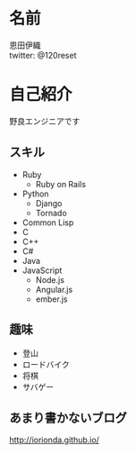 # 名前
恩田伊織  
twitter: @120reset

# 自己紹介
野良エンジニアです

## スキル
- Ruby
  - Ruby on Rails
- Python
  - Django
  - Tornado
- Common Lisp
- C
- C++
- C#
- Java
- JavaScript
  - Node.js
  - Angular.js
  - ember.js

## 趣味
- 登山
- ロードバイク
- 将棋
- サバゲー

## あまり書かないブログ
http://iorionda.github.io/
